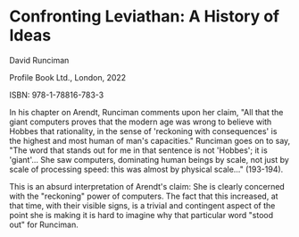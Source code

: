 # Confronting Leviathan: A History of Ideas

David Runciman

Profile Book Ltd., London, 2022

ISBN: 978-1-78816-783-3





In his chapter on Arendt, Runciman comments upon her claim, "All that the giant computers proves that the modern age was
wrong to believe with Hobbes that rationality, in the sense of 'reckoning with consequences' is the highest and most human
of man's capacities." Runciman goes on to say, "The word that stands out for me in that sentence is not 'Hobbes'; it is
'giant'... She saw computers, dominating human beings by scale, not just by scale of processing speed: this was almost
by physical scale..." (193-194).

This is an absurd interpretation of Arendt's claim: She is clearly concerned with the "reckoning" power of computers.
The fact that this increased, at that time, with their visible signs, is a trivial and contingent aspect of the point
she is making it is hard to imagine why that particular word "stood out" for Runciman.



